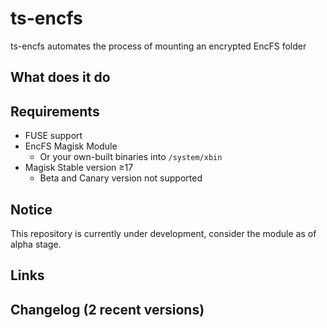 # ts-encfs
ts-encfs automates the process of mounting an encrypted EncFS folder

## What does it do

## Requirements
- FUSE support
- EncFS Magisk Module
  - Or your own-built binaries into `/system/xbin`
- Magisk Stable version ≥17
  - Beta and Canary version not supported

## Notice
This repository is currently under development, consider the module as of alpha stage.

## Links

## Changelog (2 recent versions)